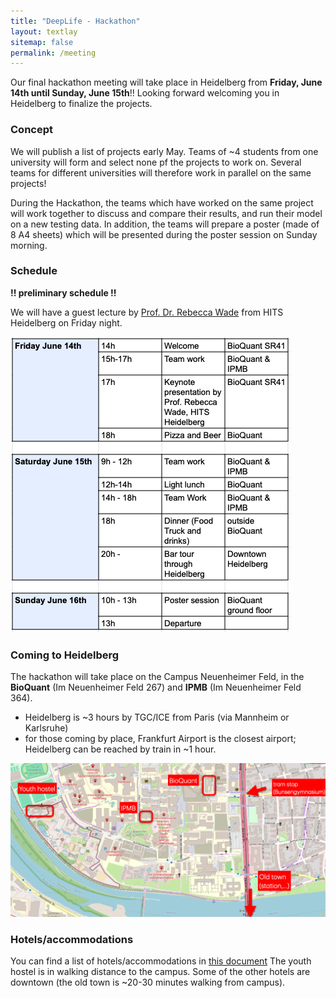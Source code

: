 ```yaml
---
title: "DeepLife - Hackathon"
layout: textlay
sitemap: false
permalink: /meeting
---
```


Our final hackathon meeting will take place in Heidelberg from **Friday, June 14th until Sunday, June 15th**!! Looking forward welcoming you in Heidelberg to finalize the projects.


### Concept

We will publish a list of projects early May. Teams of ~4 students from one university will form and select none pf the projects to work on. Several teams for different universities will therefore work in parallel on the same projects!

During the Hackathon, the teams which have worked on the same project will work together to discuss and compare their results, and run their model on a new testing data. In addition, the teams will prepare a poster (made of 8 A4 sheets) which will be presented during the poster session on Sunday morning.

### Schedule

**!! preliminary schedule !!**

We will have a guest lecture by [Prof. Dr. Rebecca Wade](https://www.h-its.org/people/prof-dr-rebecca-wade/) from HITS Heidelberg on Friday night.

![hackathon](./images/hackathon.png)

### Coming to Heidelberg

The hackathon will take place on the Campus Neuenheimer Feld, in the **BioQuant** (Im Neuenheimer Feld 267) and **IPMB** (Im Neuenheimer Feld 364).

* Heidelberg is ~3 hours by TGC/ICE from Paris (via Mannheim or Karlsruhe)
* for those coming by place, Frankfurt Airport is the closest airport; Heidelberg can be reached by train in ~1 hour.

![map of the campus](./images/map.png)

### Hotels/accommodations

You can find a list of hotels/accommodations in [this document](./downloads/hotels.pdf)
The youth hostel is in walking distance to the campus. Some of the other hotels are downtown (the old town is ~20-30 minutes walking from campus).




